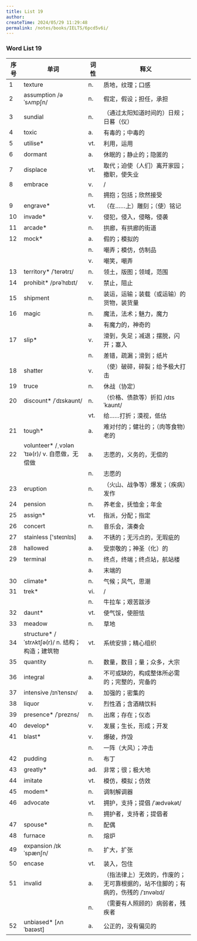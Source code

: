 ```yaml
---
title: List 19
author:
createTime: 2024/05/29 11:29:48
permalink: /notes/books/IELTS/6pcd5v6i/
---
```



### Word List 19

| 序号 | 单词       | 词性    | 释义                                  |
|------|------------|---------|---------------------------------------|
| 1 | texture | n. | 质地，纹理；口感 |
| 2 | assumption /əˈsʌmpʃn/ | n. | 假定，假设；担任，承担 |
| 3 | sundial | n. | （通过太阳知道时间的）日规；日晷（仪） |
| 4 | toxic | a. | 有毒的；中毒的 |
| 5 | utilise* | vt. | 利用，运用 |
| 6 | dormant | a. | 休眠的；静止的；隐匿的 |
| 7 | displace | vt. | 取代；迫使（人们）离开家园；撤职，使失业 |
| 8 | embrace | v. | / |
|      |            | n.   | 拥抱；包括；欣然接受 |
| 9 | engrave* | vt. | （在……上）雕刻；（使）铭记 |
| 10 | invade* | v. | 侵犯，侵入，侵略，侵袭 |
| 11 | arcade* | n. | 拱廊，有拱廊的街道 |
| 12 | mock* | a. | 假的；模拟的 |
|      |            | n.   | 嘲弄；模仿，仿制品 |
|      |            | v.   | 嘲笑，嘲弄 |
| 13 | territory* /ˈterətrɪ/ | n. | 领土，版图；领域，范围 |
| 14 | prohibit* /prəˈhɪbɪt/ | v. | 禁止，阻止 |
| 15 | shipment | n. | 装运，运输；装载（或运输）的货物，装货量 |
| 16 | magic | n. | 魔法，法术；魅力，魔力 |
|      |            | a.   | 有魔力的，神奇的 |
| 17 | slip* | v. | 滑到，失足；减退；摆脱，闪开；塞入 |
|      |            | n.   | 差错，疏漏；滑到；纸片 |
| 18 | shatter | v. | （使）破碎，碎裂；给予极大打击 |
| 19 | truce | n. | 休战（协定） |
| 20 | discount* /ˈdɪskaunt/ | n. | （价格、债款等）折扣 /dɪsˈkaunt/ |
|      |            | vt.   | 给……打折；漠视，低估 |
| 21 | tough* | a. | 难对付的；健壮的；（肉等食物）老的 |
| 22 | volunteer* /ˏvɔlənˈtɪə(r)/ v. 自愿做，无偿做 | a. | 志愿的，义务的，无偿的 |
|      |            | n.   | 志愿的 |
| 23 | eruption | n. | （火山、战争等）爆发；（疾病）发作 |
| 24 | pension | n. | 养老金，抚恤金；年金 |
| 25 | assign* | vt. | 指派，分配；指定 |
| 26 | concert | n. | 音乐会，演奏会 |
| 27 | stainless ['steɪnlɪs] | a. | 不锈的；无污点的，无瑕疵的 |
| 28 | hallowed | a. | 受崇敬的；神圣（化）的 |
| 29 | terminal | n. | 终点，终端；终点站，航站楼 |
|      |            | a.   | 末端的 |
| 30 | climate* | n. | 气候；风气，思潮 |
| 31 | trek* | vi. | / |
|      |            | n.   | 牛拉车；艰苦跋涉 |
| 32 | daunt* | vt. | 使气馁，使胆怯 |
| 33 | meadow | n. | 草地 |
| 34 | structure* /ˈstrʌktʃə(r)/ n. 结构；构造；建筑物 | vt. | 系统安排；精心组织 |
| 35 | quantity | n. | 数量，数目；量；众多，大宗 |
| 36 | integral | a. | 不可或缺的，构成整体所必需的；完整的，完备的 |
| 37 | intensive /ɪnˈtensɪv/ | a. | 加强的；密集的 |
| 38 | liquor | v. | 烈性酒；含酒精饮料 |
| 39 | presence* /ˈprezns/ | n. | 出席；存在；仪态 |
| 40 | develop* | v. | 发展；生长，形成；开发 |
| 41 | blast* | v. | 爆破，炸毁 |
|      |            | n.   | 一阵（大风）；冲击 |
| 42 | pudding | n. | 布丁 |
| 43 | greatly* | ad. | 非常；很；极大地 |
| 44 | imitate | vt. | 模仿，模拟；仿效 |
| 45 | modem* | n. | 调制解调器 |
| 46 | advocate | vt. | 拥护，支持；提倡 /ˈædvəkət/ |
|      |            | n.   | 拥护者，支持者；提倡者 |
| 47 | spouse* | n. | 配偶 |
| 48 | furnace | n. | 熔炉 |
| 49 | expansion /ɪkˈspænʃn/ | n. | 扩大，扩张 |
| 50 | encase | vt. | 装入，包住 |
| 51 | invalid | a. | （指法律上）无效的，作废的；无可靠根据的，站不住脚的；有病的，伤残的 /ˈɪnvəlɪd/ |
|      |            | n.   | （需要有人照顾的）病弱者，残疾者 |
| 52 | unbiased* [ʌnˈbaɪəst] | a. | 公正的，没有偏见的 |